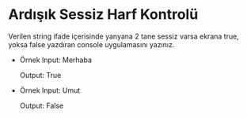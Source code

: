 # Ardışık Sessiz Harf Kontrolü

Verilen string ifade içerisinde yanyana 2 tane sessiz varsa ekrana true, yoksa false yazdıran console uygulamasını yazınız.

* Örnek Input: Merhaba 

  Output: True

* Örnek Input: Umut 

  Output: False 
